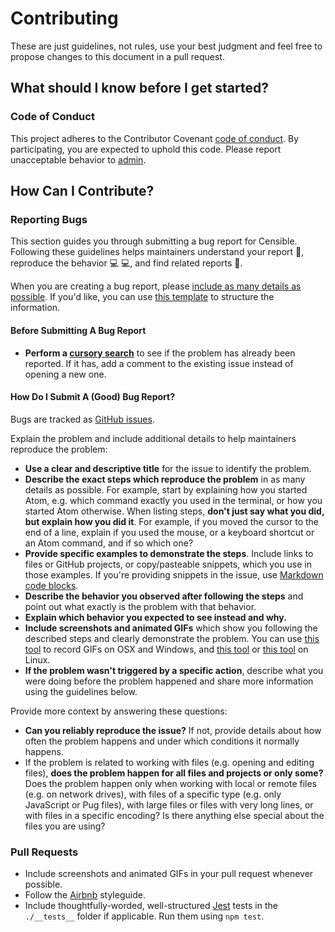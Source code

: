 # Contributing

These are just guidelines, not rules, use your best judgment and feel free to propose changes to this document in a pull request.

## What should I know before I get started?

### Code of Conduct

This project adheres to the Contributor Covenant [code of conduct](https://github.com/Vets-Who-Code/vwc-site/blob/master/.github/code-of-conduct.md).
By participating, you are expected to uphold this code.
Please report unacceptable behavior to [admin](mailto:admin@vetswhocode.io).

## How Can I Contribute?

### Reporting Bugs

This section guides you through submitting a bug report for Censible. Following these guidelines helps maintainers understand your report :pencil:, reproduce the behavior :computer: :computer:, and find related reports :mag_right:.

When you are creating a bug report, please [include as many details as possible](#how-do-i-submit-a-good-bug-report). If you'd like, you can use [this template](#template-for-submitting-bug-reports) to structure the information.

#### Before Submitting A Bug Report

* **Perform a [cursory search](https://github.com/issues?q=+is%3Aissue+user%3AVets-Who-Code)** to see if the problem has already been reported. If it has, add a comment to the existing issue instead of opening a new one.

#### How Do I Submit A (Good) Bug Report?

Bugs are tracked as [GitHub issues](https://guides.github.com/features/issues/).

Explain the problem and include additional details to help maintainers reproduce the problem:

* **Use a clear and descriptive title** for the issue to identify the problem.
* **Describe the exact steps which reproduce the problem** in as many details as possible. For example, start by explaining how you started Atom, e.g. which command exactly you used in the terminal, or how you started Atom otherwise. When listing steps, **don't just say what you did, but explain how you did it**. For example, if you moved the cursor to the end of a line, explain if you used the mouse, or a keyboard shortcut or an Atom command, and if so which one?
* **Provide specific examples to demonstrate the steps**. Include links to files or GitHub projects, or copy/pasteable snippets, which you use in those examples. If you're providing snippets in the issue, use [Markdown code blocks](https://help.github.com/articles/markdown-basics/#multiple-lines).
* **Describe the behavior you observed after following the steps** and point out what exactly is the problem with that behavior.
* **Explain which behavior you expected to see instead and why.**
* **Include screenshots and animated GIFs** which show you following the described steps and clearly demonstrate the problem. You can use [this tool](http://www.cockos.com/licecap/) to record GIFs on OSX and Windows, and [this tool](https://github.com/colinkeenan/silentcast) or [this tool](https://github.com/GNOME/byzanz) on Linux.
* **If the problem wasn't triggered by a specific action**, describe what you were doing before the problem happened and share more information using the guidelines below.

Provide more context by answering these questions:

* **Can you reliably reproduce the issue?** If not, provide details about how often the problem happens and under which conditions it normally happens.
* If the problem is related to working with files (e.g. opening and editing files), **does the problem happen for all files and projects or only some?** Does the problem happen only when working with local or remote files (e.g. on network drives), with files of a specific type (e.g. only JavaScript or Pug files), with large files or files with very long lines, or with files in a specific encoding? Is there anything else special about the files you are using?

### Pull Requests

* Include screenshots and animated GIFs in your pull request whenever possible.
* Follow the [Airbnb](https://github.com/airbnb/javascript) styleguide.
* Include thoughtfully-worded, well-structured [Jest](https://facebook.github.io/jest/) tests in the `./__tests__` folder if applicable. Run them using `npm test`.

